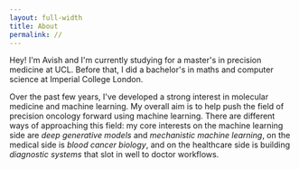 ```yaml
---
layout: full-width
title: About
permalink: //
---
```


Hey! I'm Avish and I'm currently studying for a master's in precision medicine at UCL. Before that, I did a bachelor's in maths and computer science at Imperial College London.

Over the past few years, I've developed a strong interest in molecular medicine and machine learning. My overall aim is to help push the field of precision oncology forward using machine learning. There are different ways of approaching this field: my core interests on the machine learning side are *deep generative models* and *mechanistic machine learning*, on the medical side is *blood cancer biology*, and on the healthcare side is building *diagnostic systems* that slot in well to doctor workflows.


